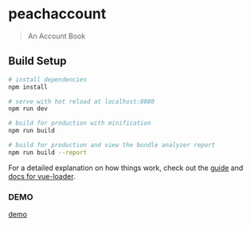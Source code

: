 # peachaccount

> An Account Book

## Build Setup

``` bash
# install dependencies
npm install

# serve with hot reload at localhost:8080
npm run dev

# build for production with minification
npm run build

# build for production and view the bundle analyzer report
npm run build --report
```

For a detailed explanation on how things work, check out the [guide](http://vuejs-templates.github.io/webpack/) and [docs for vue-loader](http://vuejs.github.io/vue-loader).  


### DEMO
[demo](https://neuer712.github.io/PeachAccountBook/src/main/resources/peachaccount/dist/index.html)
